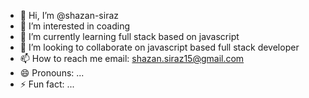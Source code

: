 - 👋 Hi, I’m @shazan-siraz
- 👀 I’m interested in coading
- 🌱 I’m currently learning full stack based on javascript
- 💞️ I’m looking to collaborate on javascript based full stack developer
- 📫 How to reach me email: shazan.siraz15@gmail.com
- 😄 Pronouns: ...
- ⚡ Fun fact: ...

<!---
shazan-siraz/shazan-siraz is a ✨ special ✨ repository because its `README.md` (this file) appears on your GitHub profile.
You can click the Preview link to take a look at your changes.
--->
